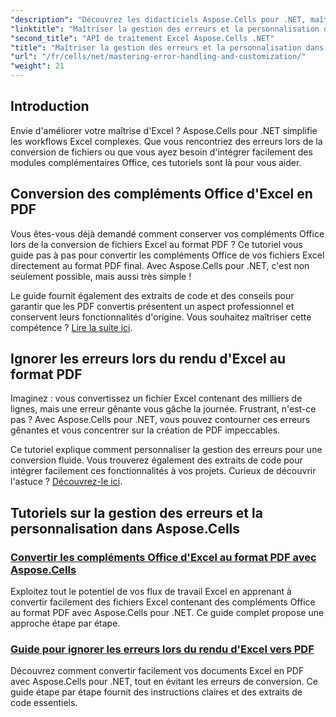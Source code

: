 ```yaml
---
"description": "Découvrez les didacticiels Aspose.Cells pour .NET, maîtrisez la gestion des erreurs, personnalisez les flux de travail Excel et convertissez les compléments Office en PDF avec des guides transparents."
"linktitle": "Maîtriser la gestion des erreurs et la personnalisation dans Aspose.Cells"
"second_title": "API de traitement Excel Aspose.Cells .NET"
"title": "Maîtriser la gestion des erreurs et la personnalisation dans Aspose.Cells"
"url": "/fr/cells/net/mastering-error-handling-and-customization/"
"weight": 21
---
```


## Introduction

Envie d'améliorer votre maîtrise d'Excel ? Aspose.Cells pour .NET simplifie les workflows Excel complexes. Que vous rencontriez des erreurs lors de la conversion de fichiers ou que vous ayez besoin d'intégrer facilement des modules complémentaires Office, ces tutoriels sont là pour vous aider.  

## Conversion des compléments Office d'Excel en PDF  

Vous êtes-vous déjà demandé comment conserver vos compléments Office lors de la conversion de fichiers Excel au format PDF ? Ce tutoriel vous guide pas à pas pour convertir les compléments Office de vos fichiers Excel directement au format PDF final. Avec Aspose.Cells pour .NET, c'est non seulement possible, mais aussi très simple !  

Le guide fournit également des extraits de code et des conseils pour garantir que les PDF convertis présentent un aspect professionnel et conservent leurs fonctionnalités d'origine. Vous souhaitez maîtriser cette compétence ? [Lire la suite ici](./render-office-add-ins-in-excel-to-pdf-format/).  

## Ignorer les erreurs lors du rendu d'Excel au format PDF  

Imaginez : vous convertissez un fichier Excel contenant des milliers de lignes, mais une erreur gênante vous gâche la journée. Frustrant, n'est-ce pas ? Avec Aspose.Cells pour .NET, vous pouvez contourner ces erreurs gênantes et vous concentrer sur la création de PDF impeccables.  

Ce tutoriel explique comment personnaliser la gestion des erreurs pour une conversion fluide. Vous trouverez également des extraits de code pour intégrer facilement ces fonctionnalités à vos projets. Curieux de découvrir l'astuce ? [Découvrez-le ici](./guide-ignore-errors-in-excel/).  

## Tutoriels sur la gestion des erreurs et la personnalisation dans Aspose.Cells
### [Convertir les compléments Office d'Excel au format PDF avec Aspose.Cells](./render-office-add-ins-in-excel-to-pdf-format/)
Exploitez tout le potentiel de vos flux de travail Excel en apprenant à convertir facilement des fichiers Excel contenant des compléments Office au format PDF avec Aspose.Cells pour .NET. Ce guide complet propose une approche étape par étape.
### [Guide pour ignorer les erreurs lors du rendu d'Excel vers PDF](./guide-ignore-errors-in-excel/)
Découvrez comment convertir facilement vos documents Excel en PDF avec Aspose.Cells pour .NET, tout en évitant les erreurs de conversion. Ce guide étape par étape fournit des instructions claires et des extraits de code essentiels.